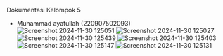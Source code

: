 Dokumentasi Kelompok 5
- Muhammad ayatullah (220907502093)
![Screenshot 2024-11-30 125051](https://github.com/user-attachments/assets/caabf7c5-e30c-4cb2-93cc-4251485b6384)
![Screenshot 2024-11-30 125027](https://github.com/user-attachments/assets/989f7e99-edee-4fbe-8f6c-7877b7d55cfb)
![Screenshot 2024-11-30 125439](https://github.com/user-attachments/assets/0fe49d7d-8a50-482c-b26e-cc2daa654f3d)
![Screenshot 2024-11-30 125403](https://github.com/user-attachments/assets/e7095ba1-fd98-4223-ad89-3fe58e2a04d0)
![Screenshot 2024-11-30 125147](https://github.com/user-attachments/assets/85386233-d13c-4699-9d00-a5d3adbdec0d)
![Screenshot 2024-11-30 125131](https://github.com/user-attachments/assets/68fbe47b-5c9e-45fa-8f23-4b483d1c1a2b)

